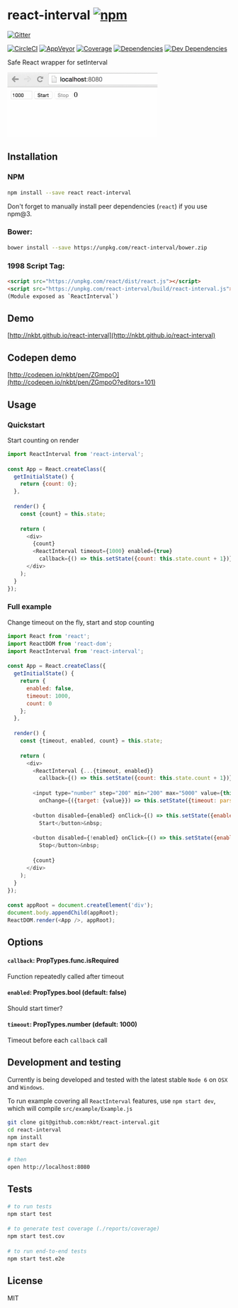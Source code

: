 # react-interval [![npm](https://img.shields.io/npm/v/react-interval.svg?style=flat-square)](https://www.npmjs.com/package/react-interval)

[![Gitter](https://img.shields.io/gitter/room/nkbt/help.svg?style=flat-square)](https://gitter.im/nkbt/help)

[![CircleCI](https://img.shields.io/circleci/project/nkbt/react-interval.svg?style=flat-square&label=nix-build)](https://circleci.com/gh/nkbt/react-interval)
[![AppVeyor](https://img.shields.io/appveyor/ci/nkbt/react-interval.svg?style=flat-square&label=win-build)](https://ci.appveyor.com/project/nkbt/react-interval)
[![Coverage](https://img.shields.io/codecov/c/github/nkbt/react-interval.svg?style=flat-square)](https://codecov.io/github/nkbt/react-interval?branch=master)
[![Dependencies](https://img.shields.io/david/nkbt/react-interval.svg?style=flat-square)](https://david-dm.org/nkbt/react-interval)
[![Dev Dependencies](https://img.shields.io/david/dev/nkbt/react-interval.svg?style=flat-square)](https://david-dm.org/nkbt/react-interval#info=devDependencies)

Safe React wrapper for setInterval


![React Interval](./src/example/react-interval.gif)


## Installation

### NPM
```sh
npm install --save react react-interval
```

Don't forget to manually install peer dependencies (`react`) if you use npm@3.


### Bower:
```sh
bower install --save https://unpkg.com/react-interval/bower.zip
```


### 1998 Script Tag:
```html
<script src="https://unpkg.com/react/dist/react.js"></script>
<script src="https://unpkg.com/react-interval/build/react-interval.js"></script>
(Module exposed as `ReactInterval`)
```


## Demo

[http://nkbt.github.io/react-interval](http://nkbt.github.io/react-interval)

## Codepen demo

[http://codepen.io/nkbt/pen/ZGmpoO](http://codepen.io/nkbt/pen/ZGmpoO?editors=101)

## Usage

### Quickstart
Start counting on render

```js
import ReactInterval from 'react-interval';

const App = React.createClass({
  getInitialState() {
    return {count: 0};
  },

  render() {
    const {count} = this.state;

    return (
      <div>
        {count}
        <ReactInterval timeout={1000} enabled={true}
          callback={() => this.setState({count: this.state.count + 1})} />
      </div>
    );
  }
});
```

### Full example
Change timeout on the fly, start and stop counting

```js
import React from 'react';
import ReactDOM from 'react-dom';
import ReactInterval from 'react-interval';

const App = React.createClass({
  getInitialState() {
    return {
      enabled: false,
      timeout: 1000,
      count: 0
    };
  },

  render() {
    const {timeout, enabled, count} = this.state;

    return (
      <div>
        <ReactInterval {...{timeout, enabled}}
          callback={() => this.setState({count: this.state.count + 1})} />

        <input type="number" step="200" min="200" max="5000" value={this.state.timeout}
          onChange={({target: {value}}) => this.setState({timeout: parseInt(value, 10)})} />&nbsp;

        <button disabled={enabled} onClick={() => this.setState({enabled: true})}>
          Start</button>&nbsp;

        <button disabled={!enabled} onClick={() => this.setState({enabled: false})}>
          Stop</button>&nbsp;

        {count}
      </div>
    );
  }
});

const appRoot = document.createElement('div');
document.body.appendChild(appRoot);
ReactDOM.render(<App />, appRoot);
```

## Options


#### `callback`: PropTypes.func.isRequired

Function repeatedly called after timeout


#### `enabled`: PropTypes.bool (default: false)

Should start timer?


#### `timeout`: PropTypes.number (default: 1000)

Timeout before each `callback` call


## Development and testing

Currently is being developed and tested with the latest stable `Node 6` on `OSX` and `Windows`.

To run example covering all `ReactInterval` features, use `npm start dev`, which will compile `src/example/Example.js`

```bash
git clone git@github.com:nkbt/react-interval.git
cd react-interval
npm install
npm start dev

# then
open http://localhost:8080
```

## Tests

```bash
# to run tests
npm start test

# to generate test coverage (./reports/coverage)
npm start test.cov

# to run end-to-end tests
npm start test.e2e
```

## License

MIT
